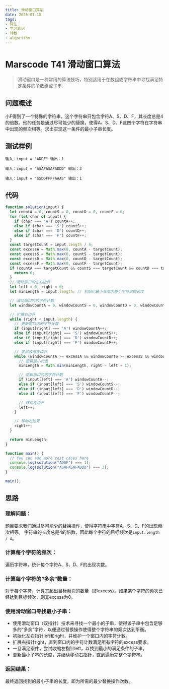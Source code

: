 ```yaml
---
title: 滑动窗口算法
date: 2025-01-18
tags:
- 算法
- 学习笔记
- 转载
- algorithm
---
```

# Marscode T41 滑动窗口算法
> 滑动窗口是一种常用的算法技巧，特别适用于在数组或字符串中寻找满足特定条件的子数组或子串.
## 问题概述
小F得到了一个特殊的字符串，这个字符串只包含字符A、S、D、F，其长度总是4的倍数。他的任务是通过尽可能少的替换，使得A、S、D、F这四个字符在字符串中出现的频次相等。求出实现这一条件的最小子串长度。

## 测试样例

`输入：input = "ADDF"
输出：1`


`输入：input = "ASAFASAFADDD"
输出：3`


`输入：input = "SSDDFFFFAAAS"
输出：1`

## 代码
```javascript
function solution(input) {
  let countA = 0, countS = 0, countD = 0, countF = 0;
  for (let char of input) {
    if (char === 'A') countA++;
    else if (char === 'S') countS++;
    else if (char === 'D') countD++;
    else if (char === 'F') countF++;
  }
  const targetCount = input.length / 4;
  const excessA = Math.max(0, countA - targetCount);
  const excessS = Math.max(0, countS - targetCount);
  const excessD = Math.max(0, countD - targetCount);
  const excessF = Math.max(0, countF - targetCount);
  if (countA === targetCount && countS === targetCount && countD === targetCount && countF === targetCount) {
    return 0;
  }
  // 滑动窗口的左右边界
  let left = 0, right = 0;
  let minLength = input.length; // 初始化最小长度为整个字符串的长度

  // 滑动窗口内的字符计数
  let windowCountA = 0, windowCountS = 0, windowCountD = 0, windowCountF = 0;

  // 扩展右边界
  while (right < input.length) {
    // 更新窗口内的字符计数
    if (input[right] === 'A') windowCountA++;
    else if (input[right] === 'S') windowCountS++;
    else if (input[right] === 'D') windowCountD++;
    else if (input[right] === 'F') windowCountF++;

    // 尝试收缩左边界
    while (windowCountA >= excessA && windowCountS >= excessS && windowCountD >= excessD && windowCountF >= excessF) {
      // 更新最小长度
      minLength = Math.min(minLength, right - left + 1);

      // 更新窗口内的字符计数
      if (input[left] === 'A') windowCountA--;
      else if (input[left] === 'S') windowCountS--;
      else if (input[left] === 'D') windowCountD--;
      else if (input[left] === 'F') windowCountF--;

      // 移动左边界
      left++;
    }

    // 移动右边界
    right++;
  }

  return minLength;
}

function main() {
  // You can add more test cases here
  console.log(solution("ADDF") === 1);
  console.log(solution("ASAFASAFADDD") === 3);
}

main();
```
## 思路
### 理解问题：
题目要求我们通过尽可能少的替换操作，使得字符串中字符A、S、D、F的出现频次相等。
字符串的长度总是4的倍数，因此每个字符的目标频次是`input.length / 4`。
### 计算每个字符的频次：

遍历字符串，统计每个字符A、S、D、F的出现次数。
### 计算每个字符的“多余”数量：

对于每个字符，计算其超出目标频次的数量（即excess）。如果某个字符的频次已经达到目标频次，则其excess为0。
### 使用滑动窗口寻找最小子串：

- 使用滑动窗口（双指针）技术来寻找一个最小的子串，使得该子串中包含足够多的“多余”字符，以便通过替换操作使得整个字符串的频次达到平衡。
- 初始化左右指针left和right，并维护一个窗口内的字符计数。
- 扩展右指针right，直到窗口内的字符计数满足所有字符的excess要求。
- 一旦满足条件，尝试收缩左指针left，以找到最小的满足条件的子串。
- 更新最小子串的长度，并继续移动右指针，直到遍历完整个字符串。
### 返回结果：

最终返回找到的最小子串的长度，即为所需的最少替换操作次数。
